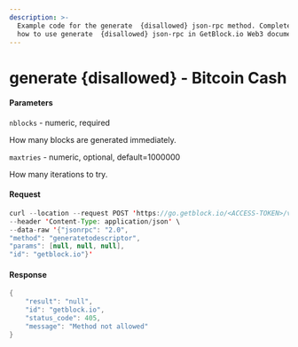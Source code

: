 ```yaml
---
description: >-
  Example code for the generate  {disallowed} json-rpc method. Сomplete guide on
  how to use generate  {disallowed} json-rpc in GetBlock.io Web3 documentation.
---
```


# generate {disallowed} - Bitcoin Cash

#### Parameters

`nblocks` - numeric, required

How many blocks are generated immediately.

`maxtries` - numeric, optional, default=1000000

How many iterations to try.

#### Request

```java
curl --location --request POST 'https://go.getblock.io/<ACCESS-TOKEN>/v1/mainnet/' \
--header 'Content-Type: application/json' \
--data-raw '{"jsonrpc": "2.0",
"method": "generatetodescriptor",
"params": [null, null, null],
"id": "getblock.io"}'
```

#### Response

```java
{
    "result": "null",
    "id": "getblock.io",
    "status_code": 405,
    "message": "Method not allowed"
}
```
